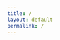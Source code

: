 ```yaml
---
title: /
layout: default
permalink: /
---
```

<link rel="stylesheet" href="/assets/glitch.css">
<script>
  if(/Android|webOS|iPhone|iPad|iPod|BlackBerry|IEMobile|Opera Mini/i.test(navigator.userAgent)){
  // true for mobile device
  document.write("MOBILE DEVICE BABY");
}else{
  // false for not mobile device
document.write('<div class="r">Loading...</div>');
document.write('<div class="g">Loading...</div>');
document.write('<div class="b">Loading...</div>');
}
</script>
